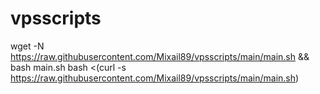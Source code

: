 # vpsscripts
wget -N https://raw.githubusercontent.com/Mixail89/vpsscripts/main/main.sh && bash main.sh
bash <(curl -s https://raw.githubusercontent.com/Mixail89/vpsscripts/main/main.sh)